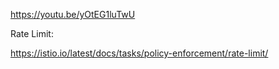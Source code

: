 https://youtu.be/yOtEG1luTwU


Rate Limit:

https://istio.io/latest/docs/tasks/policy-enforcement/rate-limit/